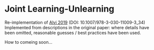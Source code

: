 # Joint Learning-Unlearning
Re-implementation of [Alvi 2019](https://link.springer.com/chapter/10.1007/978-3-030-11009-3_34#Bib1)  (DOI: 10.1007/978-3-030-11009-3_34)
Implemented from descriptions in the original paper: where details have been omitted, reasonable guesses / best practices have been used.

How to comeing soon...
